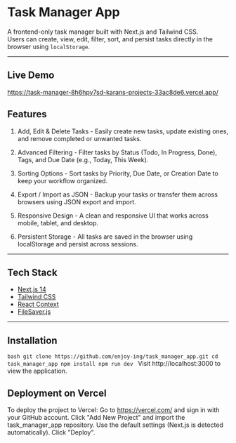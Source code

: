 # Task Manager App

A frontend-only task manager built with Next.js and Tailwind CSS.  
Users can create, view, edit, filter, sort, and persist tasks directly in the browser using `localStorage`.

---
## Live Demo

https://task-manager-8h6hpy7sd-karans-projects-33ac8de6.vercel.app/

## Features

1. Add, Edit & Delete Tasks - Easily create new tasks, update existing ones, and remove completed or unwanted tasks.

2. Advanced Filtering - Filter tasks by Status (Todo, In Progress, Done), Tags, and Due Date (e.g., Today, This Week).

3. Sorting Options - Sort tasks by Priority, Due Date, or Creation Date to keep your workflow organized.

4. Export / Import as JSON - Backup your tasks or transfer them across browsers using JSON export and import.

5. Responsive Design - A clean and responsive UI that works across mobile, tablet, and desktop.

6. Persistent Storage - All tasks are saved in the browser using localStorage and persist across sessions.

---

## Tech Stack

- [Next.js 14](https://nextjs.org/)
- [Tailwind CSS](https://tailwindcss.com/)
- [React Context](https://reactjs.org/docs/context.html)
- [FileSaver.js](https://www.npmjs.com/package/file-saver)
---

## Installation 
```bash git clone https://github.com/enjoy-ing/task_manager_app.git cd task_manager_app npm install npm run dev ```
Visit http://localhost:3000 to view the application.

## Deployment on Vercel
To deploy the project to Vercel:
Go to https://vercel.com/ and sign in with your GitHub account.
Click "Add New Project" and import the task_manager_app repository.
Use the default settings (Next.js is detected automatically).
Click "Deploy".
